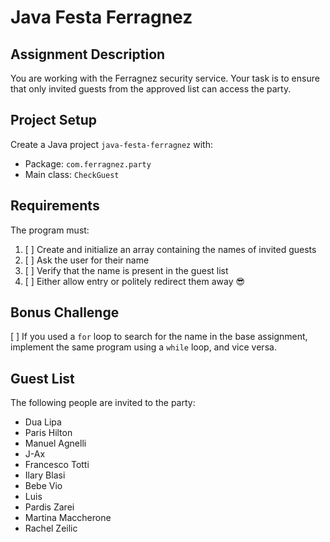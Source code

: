# Java Festa Ferragnez

## Assignment Description

You are working with the Ferragnez security service. Your task is to ensure that only invited guests from the approved list can access the party.

## Project Setup

Create a Java project `java-festa-ferragnez` with:

- Package: `com.ferragnez.party`
- Main class: `CheckGuest`

## Requirements

The program must:

1. [ ] Create and initialize an array containing the names of invited guests
2. [ ] Ask the user for their name
3. [ ] Verify that the name is present in the guest list
4. [ ] Either allow entry or politely redirect them away 😎

## Bonus Challenge

[ ] If you used a `for` loop to search for the name in the base assignment, implement the same program using a `while` loop, and vice versa.

## Guest List

The following people are invited to the party:

- Dua Lipa
- Paris Hilton
- Manuel Agnelli
- J-Ax
- Francesco Totti
- Ilary Blasi
- Bebe Vio
- Luis
- Pardis Zarei
- Martina Maccherone
- Rachel Zeilic

